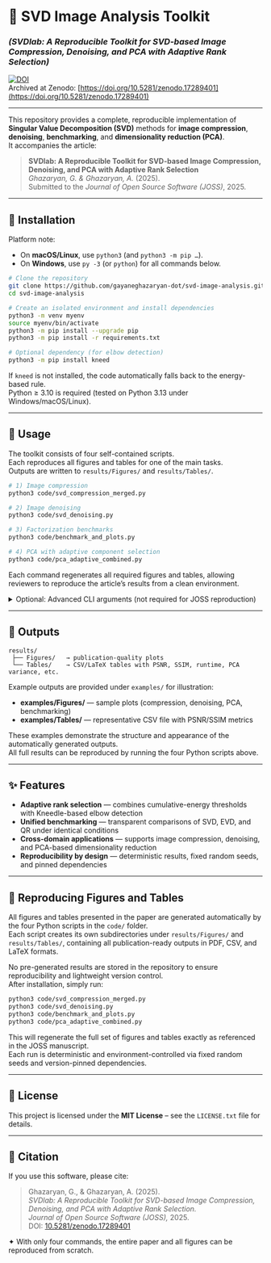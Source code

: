 # 📘 SVD Image Analysis Toolkit
### *(SVDlab: A Reproducible Toolkit for SVD-based Image Compression, Denoising, and PCA with Adaptive Rank Selection)*  

[![DOI](https://zenodo.org/badge/DOI/10.5281/zenodo.17289401.svg)](https://doi.org/10.5281/zenodo.17289401)  
Archived at Zenodo: [https://doi.org/10.5281/zenodo.17289401](https://doi.org/10.5281/zenodo.17289401)  

---

This repository provides a complete, reproducible implementation of **Singular Value Decomposition (SVD)** methods for **image compression**, **denoising**, **benchmarking**, and **dimensionality reduction (PCA)**.  
It accompanies the article:

> **SVDlab: A Reproducible Toolkit for SVD-based Image Compression, Denoising, and PCA with Adaptive Rank Selection**  
> *Ghazaryan, G. & Ghazaryan, A.* (2025).  
> Submitted to the *Journal of Open Source Software (JOSS)*, 2025.

---

## 🔧 Installation

Platform note:  
- On **macOS/Linux**, use `python3` (and `python3 -m pip …`).  
- On **Windows**, use `py -3` (or `python`) for all commands below.

```bash
# Clone the repository
git clone https://github.com/gayaneghazaryan-dot/svd-image-analysis.git
cd svd-image-analysis

# Create an isolated environment and install dependencies
python3 -m venv myenv
source myenv/bin/activate
python3 -m pip install --upgrade pip
python3 -m pip install -r requirements.txt

# Optional dependency (for elbow detection)
python3 -m pip install kneed
```

If `kneed` is not installed, the code automatically falls back to the energy-based rule.  
Python ≥ 3.10 is required (tested on Python 3.13 under Windows/macOS/Linux).

---

## 🚀 Usage

The toolkit consists of four self-contained scripts.  
Each reproduces all figures and tables for one of the main tasks.  
Outputs are written to `results/Figures/` and `results/Tables/`.

```bash
# 1) Image compression
python3 code/svd_compression_merged.py

# 2) Image denoising
python3 code/svd_denoising.py

# 3) Factorization benchmarks
python3 code/benchmark_and_plots.py

# 4) PCA with adaptive component selection
python3 code/pca_adaptive_combined.py
```

Each command regenerates all required figures and tables, allowing reviewers to reproduce the article’s results from a clean environment.

<details>
<summary>Optional: Advanced CLI arguments (not required for JOSS reproduction)</summary>

```bash
# Use a different built-in image
python3 code/benchmark_and_plots.py --input=camera

# Resize before processing (HxW)
python3 code/benchmark_and_plots.py --resize=256x256

# Add noise and benchmark on noisy input
python3 code/benchmark_and_plots.py --use_noisy --sigma=0.10

# Change adaptive energy threshold and strategies
python3 code/benchmark_and_plots.py --energy=0.995 --strategies energy elbow
```
</details>

---

## 📂 Outputs

```
results/
 ├── Figures/   → publication-quality plots
 └── Tables/    → CSV/LaTeX tables with PSNR, SSIM, runtime, PCA variance, etc.
```

Example outputs are provided under `examples/` for illustration:

- **examples/Figures/** — sample plots (compression, denoising, PCA, benchmarking)  
- **examples/Tables/** — representative CSV file with PSNR/SSIM metrics  

These examples demonstrate the structure and appearance of the automatically generated outputs.  
All full results can be reproduced by running the four Python scripts above.

---

## ✨ Features

- **Adaptive rank selection** — combines cumulative-energy thresholds with Kneedle-based elbow detection  
- **Unified benchmarking** — transparent comparisons of SVD, EVD, and QR under identical conditions  
- **Cross-domain applications** — supports image compression, denoising, and PCA-based dimensionality reduction  
- **Reproducibility by design** — deterministic results, fixed random seeds, and pinned dependencies  

---

## 🔁 Reproducing Figures and Tables

All figures and tables presented in the paper are generated automatically by the four Python scripts in the `code/` folder.  
Each script creates its own subdirectories under `results/Figures/` and `results/Tables/`, containing all publication-ready outputs in PDF, CSV, and LaTeX formats.

No pre-generated results are stored in the repository to ensure reproducibility and lightweight version control.  
After installation, simply run:

```bash
python3 code/svd_compression_merged.py
python3 code/svd_denoising.py
python3 code/benchmark_and_plots.py
python3 code/pca_adaptive_combined.py
```

This will regenerate the full set of figures and tables exactly as referenced in the JOSS manuscript.  
Each run is deterministic and environment-controlled via fixed random seeds and version-pinned dependencies.

---

## 📜 License

This project is licensed under the **MIT License** – see the `LICENSE.txt` file for details.

---

## 📖 Citation

If you use this software, please cite:

> Ghazaryan, G., & Ghazaryan, A. (2025).  
> *SVDlab: A Reproducible Toolkit for SVD-based Image Compression, Denoising, and PCA with Adaptive Rank Selection.*  
> *Journal of Open Source Software (JOSS),* 2025.  
> DOI: [10.5281/zenodo.17289401](https://doi.org/10.5281/zenodo.17289401)

✦ With only four commands, the entire paper and all figures can be reproduced from scratch.
